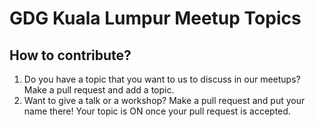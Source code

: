 # GDG Kuala Lumpur Meetup Topics
## How to contribute?
1. Do you have a topic that you want to us to discuss in our meetups? Make a pull request and add a topic.
2. Want to give a talk or a workshop? Make a pull request and put your name there! Your topic is ON once your pull request is accepted.
